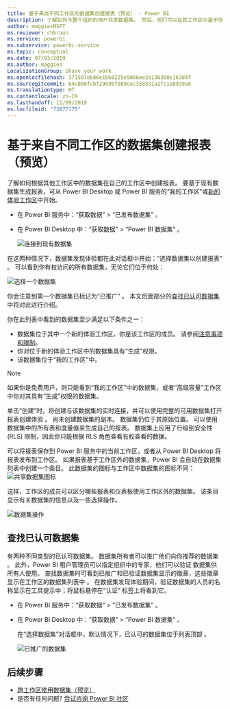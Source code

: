 ```yaml
---
title: 基于来自不同工作区的数据集创建报表（预览） - Power BI
description: 了解如何与整个组织的用户共享数据集。 然后，他们可以在其工作区中基于你的数据集生成报表。
author: maggiesMSFT
ms.reviewer: chbraun
ms.service: powerbi
ms.subservice: powerbi-service
ms.topic: conceptual
ms.date: 07/03/2019
ms.author: maggies
LocalizationGroup: Share your work
ms.openlocfilehash: 371507eb86e1b68225e9d66ee3a1363b0e163d4f
ms.sourcegitcommit: 64c860fcbf2969bf089cec358331a1fc1e0d39a8
ms.translationtype: HT
ms.contentlocale: zh-CN
ms.lasthandoff: 11/09/2019
ms.locfileid: "73877175"
---
```

# <a name="create-reports-based-on-datasets-from-different-workspaces-preview"></a>基于来自不同工作区的数据集创建报表（预览）

了解如何根据其他工作区中的数据集在自己的工作区中创建报表。 要基于现有数据集生成报表，可从 Power BI Desktop 或 Power BI 服务的“我的工作区”或[新的体验工作区](service-create-the-new-workspaces.md)中开始。

- 在 Power BI 服务中：“获取数据” > “已发布数据集”   。
- 在 Power BI Desktop 中：“获取数据” > “Power BI 数据集”   。

    ![连接到现有数据集](media/service-datasets-across-workspaces/power-bi-connect-dataset-pk.png)
   
在这两种情况下，数据集发现体验都在此对话框中开始：“选择数据集以创建报表”  。 可以看到你有权访问的所有数据集，无论它们位于何处：

![选择一个数据集](media/service-datasets-across-workspaces/power-bi-select-dataset.png)

你会注意到第一个数据集已标记为“已推广”  。 本文后面部分的[查找已认可数据集](#find-an-endorsed-dataset)中将对此进行介绍。

你在此列表中看到的数据集至少满足以下条件之一：

- 数据集位于其中一个新的体验工作区，你是该工作区的成员。 请参阅[注意事项和限制](service-datasets-across-workspaces.md#considerations-and-limitations)。
- 你对位于新的体验工作区中的数据集具有“生成”权限。
- 该数据集位于“我的工作区”中。

> [!NOTE]
> 如果你是免费用户，则只能看到“我的工作区”中的数据集，或者“高级容量”工作区中你对其具有“生成”权限的数据集。

单击“创建”时，将创建与该数据集的实时连接，并可以使用完整的可用数据集打开报表创建体验  。 尚未创建数据集的副本。 数据集仍位于其原始位置。 可以使用数据集中的所有表和度量值来生成自己的报表。 数据集上应用了行级别安全性 (RLS) 限制，因此你只能根据 RLS 角色查看有权查看的数据。

可以将报表保存到 Power BI 服务中的当前工作区，或者从 Power BI Desktop 将报表发布到工作区。 如果报表基于工作区外的数据集，Power BI 会自动在数据集列表中创建一个条目。 此数据集的图标与工作区中数据集的图标不同： ![共享数据集图标](media/service-datasets-discover-across-workspaces/power-bi-shared-dataset-icon.png)

这样，工作区的成员可以区分哪些报表和仪表板使用工作区外的数据集。 该条目显示有关数据集的信息以及一些选择操作。

![数据集操作](media/service-datasets-across-workspaces/power-bi-dataset-actions.png)

## <a name="find-an-endorsed-dataset"></a>查找已认可数据集

有两种不同类型的已认可数据集。 数据集所有者可以推广他们向你推荐的数据集  。 此外，Power BI 租户管理员可以指定组织中的专家，他们可以验证  数据集供所有人使用。 查找数据集时可看到已推广和已验证数据集显示的徽章，这些徽章显示在工作区的数据集列表中  。 在数据集发现体验期间，验证数据集的人员的名称显示在工具提示中；将鼠标悬停在“认证”  标签上将看到它。

- 在 Power BI 服务中：“获取数据” > “已发布数据集”   。
- 在 Power BI Desktop 中：“获取数据” > “Power BI 数据集”   。

    在“选择数据集”对话框中，默认情况下，已认可的数据集位于列表顶部  。 

    ![已推广的数据集](media/service-datasets-certify-promote/power-bi-dataset-promoted.png)

## <a name="next-steps"></a>后续步骤

- [跨工作区使用数据集（预览）](service-datasets-across-workspaces.md)
- 是否有任何问题? [尝试咨询 Power BI 社区](https://community.powerbi.com/)
